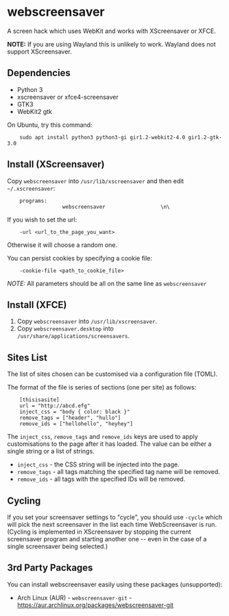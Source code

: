 webscreensaver
==============

A screen hack which uses WebKit and works with XScreensaver or XFCE.

**NOTE:** If you are using Wayland this is unlikely to work. Wayland does not support XScreensaver.

Dependencies
------------

 * Python 3
 * xscreensaver or xfce4-screensaver
 * GTK3
 * WebKit2 gtk

On Ubuntu, try this command:

```
    sudo apt install python3 python3-gi gir1.2-webkit2-4.0 gir1.2-gtk-3.0
```

Install (XScreensaver)
----------------------

Copy `webscreensaver` into `/usr/lib/xscreensaver` and then edit `~/.xscreensaver`:

```
    programs:
                  webscreensaver                  \n\
```

If you wish to set the url:

```
    -url <url_to_the_page_you_want>
```

Otherwise it will choose a random one.

You can persist cookies by specifying a cookie file:

```
    -cookie-file <path_to_cookie_file>
```

*NOTE:* All parameters should be all on the same line as `webscreensaver`

Install (XFCE)
--------------

 1. Copy `webscreensaver` into `/usr/lib/xscreensaver`.
 2. Copy `webscreensaver.desktop` into `/usr/share/applications/screensavers`.

Sites List
----------

The list of sites chosen can be customised via a configuration file (TOML).

The format of the file is series of sections (one per site) as follows:

```
    [thisisasite]
    url = "http://abcd.efg"
    inject_css = "body { color: black }"
    remove_tags = ["header", "hullo"]
    remove_ids = ["hellohello", "heyhey"]
```

The `inject_css`, `remove_tags` and `remove_ids` keys are used to apply
customisations to the page after it has loaded. The value can be either
a single string or a list of strings.

 * `inject_css`  - the CSS string will be injected into the page.
 * `remove_tags` - all tags matching the specified tag name will be removed.
 * `remove_ids`  - all tags with the specified IDs will be removed.

Cycling
-------

If you set your screensaver settings to "cycle", you should use
`-cycle` which will pick the next screensaver in the list each time
WebScreensaver is run. (Cycling is implemented in XScreensaver by stopping
the current screensaver program and starting another one -- even in the
case of a single screensaver being selected.)

3rd Party Packages
------------------

You can install webscreensaver easily using these packages (unsupported):

 * Arch Linux (AUR) - `webscreensaver-git` - https://aur.archlinux.org/packages/webscreensaver-git
